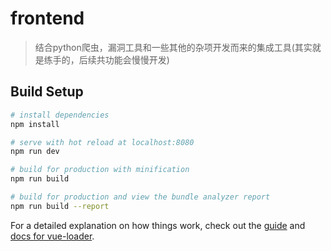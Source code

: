 # frontend

> 结合python爬虫，漏洞工具和一些其他的杂项开发而来的集成工具(其实就是练手的，后续共功能会慢慢开发)

## Build Setup

``` bash
# install dependencies
npm install

# serve with hot reload at localhost:8080
npm run dev

# build for production with minification
npm run build

# build for production and view the bundle analyzer report
npm run build --report
```

For a detailed explanation on how things work, check out the [guide](http://vuejs-templates.github.io/webpack/) and [docs for vue-loader](http://vuejs.github.io/vue-loader).
